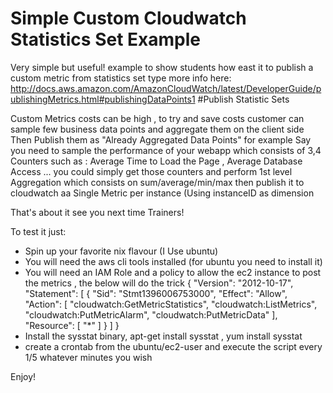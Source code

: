 Simple Custom Cloudwatch Statistics Set Example
===============================================
Very simple but useful! example to show students how east it to publish a custom metric from statistics set type
more info here: http://docs.aws.amazon.com/AmazonCloudWatch/latest/DeveloperGuide/publishingMetrics.html#publishingDataPoints1   #Publish Statistic Sets

Custom Metrics costs can be high , to try and save costs customer can sample few business data points and aggregate them on the client side
Then Publish them as "Already Aggregated Data Points" for example Say you need to sample the performance of your webapp which consists of 
3,4 Counters such as : Average Time to Load the Page , Average Database Access ... you could simply get those counters and perform 1st level
Aggregation which consists on sum/average/min/max then publish it to cloudwatch aa Single Metric per instance (Using instanceID as dimension

That's about it see you next time Trainers! 

To test it just:

- Spin up your favorite nix flavour (I Use ubuntu)
- You will need the aws cli tools installed (for ubuntu you need to install it)
- You will need an IAM Role and a policy to allow the ec2 instance to post the metrics , the below will do the trick
  {
  "Version": "2012-10-17",
  "Statement": [
    {
      "Sid": "Stmt1396006753000",
      "Effect": "Allow",
      "Action": [
        "cloudwatch:GetMetricStatistics",
        "cloudwatch:ListMetrics",
        "cloudwatch:PutMetricAlarm",
        "cloudwatch:PutMetricData"
      ],
      "Resource": [
        "*"
      ]
    }
  ]
}
- Install the sysstat binary, apt-get install sysstat , yum install sysstat
- create a crontab from the ubuntu/ec2-user and execute the script every 1/5 whatever minutes you wish

Enjoy! 

